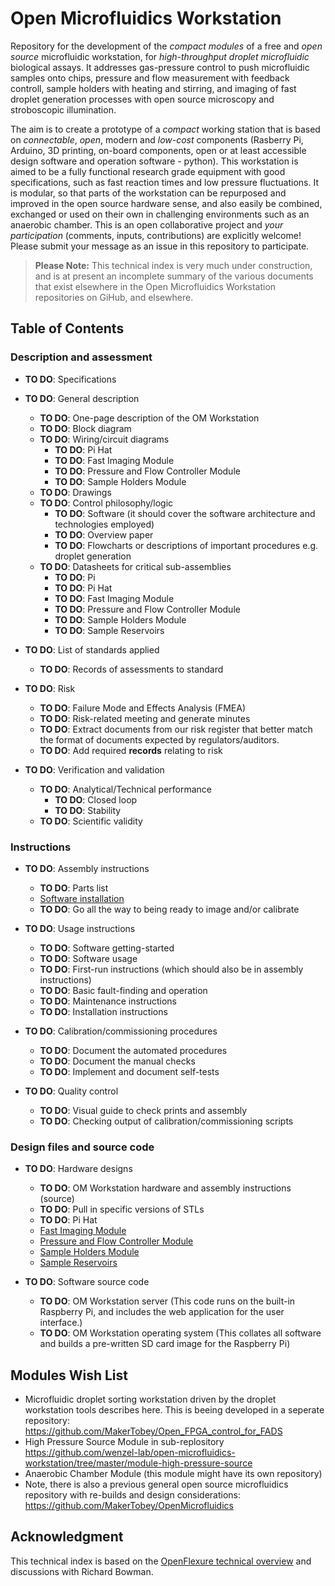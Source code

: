 # Open Microfluidics Workstation

Repository for the development of the *compact* *modules* of a free and *open source* microfluidic workstation, for *high-throughput droplet microfluidic* biological assays. It addresses gas-pressure control to push microfluidic samples onto chips, pressure and flow measurement with feedback controll, sample holders with heating and stirring, and imaging of fast droplet generation processes with open source microscopy and stroboscopic illumination.

The aim is to create a prototype of a *compact* working station that is based on *connectable*, *open*, modern and *low-cost* components (Rasberry Pi, Arduino, 3D printing, on-board components, open or at least accessible design software and operation software - python). This workstation is aimed to be a fully functional research grade equipment with good specifications, such as fast reaction times and low pressure fluctuations. It is modular, so that parts of the workstation can be repurposed and improved in the open source hardware sense, and also easily be combined, exchanged or used on their own in challenging environments such as an anaerobic chamber. This is an open collaborative project and *your participation* (comments, inputs, contributions) are explicitly welcome! Please submit your message as an issue in this repository to participate.

> **Please Note:** This technical index is very much under construction, and is at present an incomplete summary of the various documents that exist elsewhere in the Open Microfluidics Workstation repositories on GiHub, and elsewhere.

## Table of Contents

### Description and assessment

* **TO DO**: Specifications

* **TO DO**: General description
    * **TO DO**: One-page description of the OM Workstation
    * **TO DO**: Block diagram
    * **TO DO**: Wiring/circuit diagrams
        * **TO DO**: Pi Hat
        * **TO DO**: Fast Imaging Module
        * **TO DO**: Pressure and Flow Controller Module
        * **TO DO**: Sample Holders Module
    * **TO DO**: Drawings
    * **TO DO**: Control philosophy/logic
        * **TO DO**: Software (it should cover the software architecture and technologies employed)
        * **TO DO**: Overview paper
        * **TO DO**: Flowcharts or descriptions of important procedures e.g. droplet generation
    * **TO DO**: Datasheets for critical sub-assemblies
        * **TO DO**: Pi
        * **TO DO**: Pi Hat
        * **TO DO**: Fast Imaging Module
        * **TO DO**: Pressure and Flow Controller Module
        * **TO DO**: Sample Holders Module
        * **TO DO**: Sample Reservoirs

* **TO DO**: List of standards applied
    * **TO DO**: Records of assessments to standard

* **TO DO**: Risk
    * **TO DO**: Failure Mode and Effects Analysis (FMEA)
    * **TO DO**: Risk-related meeting and generate minutes
    * **TO DO**: Extract documents from our risk register that better match the format of documents expected by regulators/auditors.
    * **TO DO**: Add required **records** relating to risk

* **TO DO**: Verification and validation
    * **TO DO**: Analytical/Technical performance
        * **TO DO**: Closed loop
        * **TO DO**: Stability
    * **TO DO**: Scientific validity

### Instructions

* **TO DO**: Assembly instructions
    * **TO DO**: Parts list
    * [Software installation](https://github.com/wenzel-lab/open-microfluidics-workstation/wiki/Install-the-Software)
    * **TO DO**: Go all the way to being ready to image and/or calibrate

* **TO DO**: Usage instructions
	* **TO DO**: Software getting-started
    * **TO DO**: Software usage
	* **TO DO**: First-run instructions (which should also be in assembly instructions)
	* **TO DO**: Basic fault-finding and operation
	* **TO DO**: Maintenance instructions
	* **TO DO**: Installation instructions

* **TO DO**: Calibration/commissioning procedures
    * **TO DO**: Document the automated procedures
    * **TO DO**: Document the manual checks
    * **TO DO**: Implement and document self-tests

* **TO DO**: Quality control
    * **TO DO**: Visual guide to check prints and assembly
    * **TO DO**: Checking output of calibration/commissioning scripts

### Design files and source code

* **TO DO**: Hardware designs
    * **TO DO**: OM Workstation hardware and assembly instructions (source)
    * **TO DO**: Pull in specific versions of STLs
    * **TO DO**: Pi Hat
    * [Fast Imaging Module](https://github.com/wenzel-lab/open-microfluidics-workstation/tree/master/module-fast-imaging)
    * [Pressure and Flow Controller Module](https://github.com/wenzel-lab/open-microfluidics-workstation/tree/master/module-pressure-and-flow-controller)
    * [Sample Holders Module](https://github.com/wenzel-lab/open-microfluidics-workstation/tree/master/module-sample-holders)
    * [Sample Reservoirs](https://github.com/wenzel-lab/open-microfluidics-workstation/tree/master/module_sample_reservoirs)
 
* **TO DO**: Software source code
    * **TO DO**: OM Workstation server (This code runs on the built-in Raspberry Pi, and includes the web application for the user interface.)
    * **TO DO**: OM Workstation operating system (This collates all software and builds a pre-written SD card image for the Raspberry Pi)

## Modules Wish List
 * Microfluidic droplet sorting workstation driven by the droplet workstation tools describes here. This is beeing developed in a seperate repository: https://github.com/MakerTobey/Open_FPGA_control_for_FADS
 * High Pressure Source Module in sub-replository https://github.com/wenzel-lab/open-microfluidics-workstation/tree/master/module-high-pressure-source
 * Anaerobic Chamber Module (this module might have its own repository)
 * Note, there is also a previous general open source microfluidics repository with re-builds and design considerations: https://github.com/MakerTobey/OpenMicrofluidics

## Acknowledgment
This technical index is based on the [OpenFlexure technical overview](https://gitlab.com/openflexure/microscope-technical-overview/-/tree/main) and discussions with Richard Bowman. 
